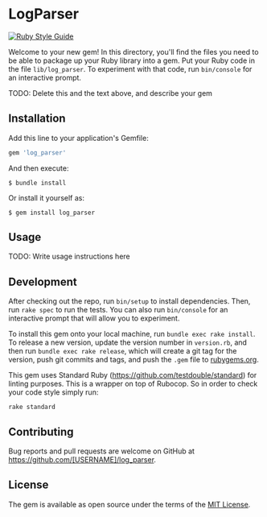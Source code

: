 # LogParser

[![Ruby Style Guide](https://img.shields.io/badge/code_style-standard-brightgreen.svg)](https://github.com/testdouble/standard)

Welcome to your new gem! In this directory, you'll find the files you need to be able to package up your Ruby library into a gem. Put your Ruby code in the file `lib/log_parser`. To experiment with that code, run `bin/console` for an interactive prompt.

TODO: Delete this and the text above, and describe your gem

## Installation

Add this line to your application's Gemfile:

```ruby
gem 'log_parser'
```

And then execute:

    $ bundle install

Or install it yourself as:

    $ gem install log_parser

## Usage

TODO: Write usage instructions here

## Development

After checking out the repo, run `bin/setup` to install dependencies. Then, run `rake spec` to run the tests. You can also run `bin/console` for an interactive prompt that will allow you to experiment.

To install this gem onto your local machine, run `bundle exec rake install`. To release a new version, update the version number in `version.rb`, and then run `bundle exec rake release`, which will create a git tag for the version, push git commits and tags, and push the `.gem` file to [rubygems.org](https://rubygems.org).

This gem uses Standard Ruby (https://github.com/testdouble/standard) for linting purposes. This is a wrapper on top of Rubocop. So in order to check your code style simply run:

`rake standard`

## Contributing

Bug reports and pull requests are welcome on GitHub at https://github.com/[USERNAME]/log_parser.


## License

The gem is available as open source under the terms of the [MIT License](https://opensource.org/licenses/MIT).
